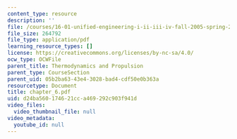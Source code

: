 ```yaml
---
content_type: resource
description: ''
file: /courses/16-01-unified-engineering-i-ii-iii-iv-fall-2005-spring-2006/d24ba560174621cca469292c903f941d_chapter_6.pdf
file_size: 264792
file_type: application/pdf
learning_resource_types: []
license: https://creativecommons.org/licenses/by-nc-sa/4.0/
ocw_type: OCWFile
parent_title: Thermodynamics and Propulsion
parent_type: CourseSection
parent_uid: 05b2ba63-43e4-3028-bad4-cdf50e0b363a
resourcetype: Document
title: chapter_6.pdf
uid: d24ba560-1746-21cc-a469-292c903f941d
video_files:
  video_thumbnail_file: null
video_metadata:
  youtube_id: null
---
```

